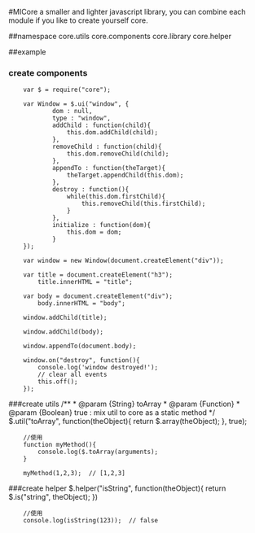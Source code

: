#MICore
        a smaller and lighter javascript library, you can combine each module if you like to create yourself core.


##namespace
        core.utils
        core.components
        core.library
        core.helper


##example

### create components
        var $ = require("core");

        var Window = $.ui("window", {
                dom : null,
                type : "window",
                addChild : function(child){
                    this.dom.addChild(child);
                },
                removeChild : function(child){
                    this.dom.removeChild(child);
                },
                appendTo : function(theTarget){
                    theTarget.appendChild(this.dom);
                },
                destroy : function(){
                    while(this.dom.firstChild){
                        this.removeChild(this.firstChild);
                    }
                },
                initialize : function(dom){
                    this.dom = dom;
                }
        });

        var window = new Window(document.createElement("div"));

        var title = document.createElement("h3");
            title.innerHTML = "title";

        var body = document.createElement("div");
            body.innerHTML = "body";

        window.addChild(title);

        window.addChild(body);

        window.appendTo(document.body);

        window.on("destroy", function(){
            console.log('window destroyed!');
            // clear all events
            this.off();
        });

###create utils
        /**
        * @param {String} toArray
        * @param {Function}
        * @param {Boolean} true : mix util to core as a static method
        */
        $.util("toArray", function(theObject){
            return $.array(theObject);
        }, true);

        //使用
        function myMethod(){
            console.log($.toArray(arguments);
        }

        myMethod(1,2,3);  // [1,2,3]



###create helper
        $.helper("isString", function(theObject){
            return $.is("string", theObject);
        })

        //使用
        console.log(isString(123));  // false




        